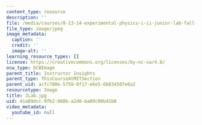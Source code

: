 ```yaml
---
content_type: resource
description: ''
file: /media/courses/8-13-14-experimental-physics-i-ii-junior-lab-fall-2016-spring-2017/41a89dcc9fb2068ba2d0ba89c00b41b8_JLab.jpg
file_type: image/jpeg
image_metadata:
  caption: ''
  credit: ''
  image-alt: ''
learning_resource_types: []
license: https://creativecommons.org/licenses/by-nc-sa/4.0/
ocw_type: OCWImage
parent_title: Instructor Insights
parent_type: ThisCourseAtMITSection
parent_uid: acfc780e-5759-0f17-e6e5-6b834507e6a2
resourcetype: Image
title: JLab.jpg
uid: 41a89dcc-9fb2-068b-a2d0-ba89c00b41b8
video_metadata:
  youtube_id: null
---
```

